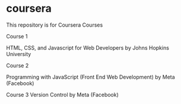 # coursera
This repository is for Coursera Courses

Course 1

HTML, CSS, and Javascript for Web Developers    by     Johns Hopkins University

Course 2

Programming with JavaScript (Front End Web Development)     by    Meta   (Facebook)

Course 3
Version Control by Meta (Facebook)
